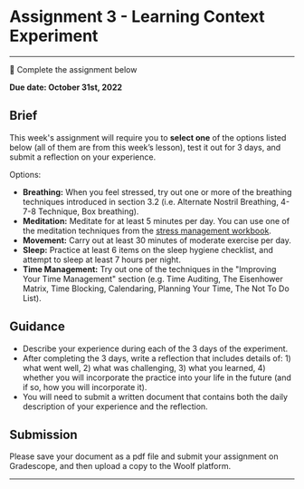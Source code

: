 # Assignment 3 - Learning Context Experiment

---

<aside>

📝 Complete the assignment below

</aside>

**Due date: October 31st, 2022**

## Brief

This week's assignment will require you to **select one** of the options listed below (all of them are from this week’s lesson), test it out for 3 days, and submit a reflection on your experience.

Options:
- **Breathing:** When you feel stressed, try out one or more of the breathing techniques introduced in section 3.2 (i.e. Alternate Nostril Breathing, 4-7-8 Technique, Box breathing).
- **Meditation:** Meditate for at least 5 minutes per day. You can use one of the meditation techniques from the [stress management workbook](https://www.purdue.edu/stepstoleaps/learning-modules/well-being/_docs/Manage-Stress-Workbook.pdf).
- **Movement:** Carry out at least 30 minutes of moderate exercise per day.
- **Sleep:** Practice at least 6 items on the sleep hygiene checklist, and attempt to sleep at least 7 hours per night.
- **Time Management:** Try out one of the techniques in the "Improving Your Time Management" section (e.g. Time Auditing, The Eisenhower Matrix, Time Blocking, Calendaring, Planning Your Time, The Not To Do List).


## Guidance
- Describe your experience during each of the 3 days of the experiment.
- After completing the 3 days, write a reflection that includes details of: 1) what went well, 2) what was challenging, 3) what you learned, 4) whether you will incorporate the practice into your life in the future (and if so, how you will incorporate it).
- You will need to submit a written document that contains both the daily description of your experience and the reflection. 


## Submission

Please save your document as a pdf file and submit your assignment on Gradescope, and then upload a copy to the Woolf platform.

---
